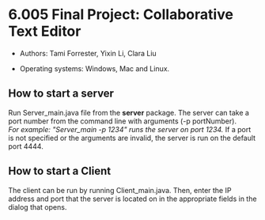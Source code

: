 6.005 Final Project: Collaborative Text Editor
==================

* Authors: Tami Forrester, Yixin Li, Clara Liu

* Operating systems:
Windows, Mac and Linux.

## How to start a server

Run Server_main.java file from the **server** package. 
The server can take a port number from the command line with arguments (-p portNumber).  
_For example: "Server\_main -p 1234" runs the server on port 1234._ 
If a port is not specified or the arguments are invalid, the server is run on the default port 4444.

## How to start a Client
The client can be run by running Client_main.java. Then, enter the IP address and port that the server is located on
in the appropriate fields in the dialog that opens.

 
